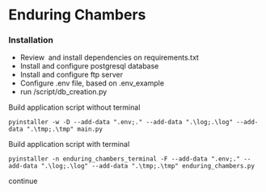 # Enduring Chambers

### Installation

- Review  and install dependencies on requirements.txt
- Install and configure postgresql database
- Install and configure ftp server
- Configure .env file, based on .env_example
- run /script/db_creation.py

Build application script without terminal

```
pyinstaller -w -D --add-data ".env;." --add-data ".\log;.\log" --add-data ".\tmp;.\tmp" main.py
```

Build application script with terminal

```
pyinstaller -n enduring_chambers_terminal -F --add-data ".env;." --add-data ".\log;.\log" --add-data ".\tmp;.\tmp" enduring_chambers.py
```

continue
